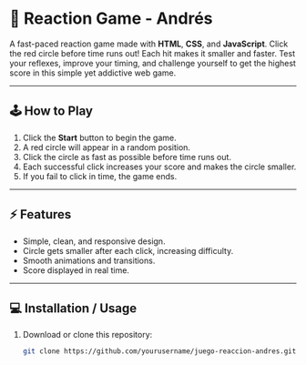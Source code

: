 # 🎯 Reaction Game - Andrés

A fast-paced reaction game made with **HTML**, **CSS**, and **JavaScript**. Click the red circle before time runs out! Each hit makes it smaller and faster. Test your reflexes, improve your timing, and challenge yourself to get the highest score in this simple yet addictive web game.

---

## 🕹 How to Play

1. Click the **Start** button to begin the game.
2. A red circle will appear in a random position.
3. Click the circle as fast as possible before time runs out.
4. Each successful click increases your score and makes the circle smaller.
5. If you fail to click in time, the game ends.

---

## ⚡ Features

- Simple, clean, and responsive design.
- Circle gets smaller after each click, increasing difficulty.
- Smooth animations and transitions.
- Score displayed in real time.

---

## 💻 Installation / Usage

1. Download or clone this repository:
   ```bash
   git clone https://github.com/yourusername/juego-reaccion-andres.git

